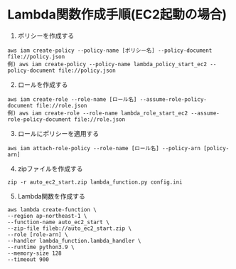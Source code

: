 # Lambda関数作成手順(EC2起動の場合)
1. ポリシーを作成する
```
aws iam create-policy --policy-name [ポリシー名] --policy-document file://policy.json
例) aws iam create-policy --policy-name lambda_policy_start_ec2 --policy-document file://policy.json
```

2. ロールを作成する
```
aws iam create-role --role-name [ロール名] --assume-role-policy-document file://role.json
例) aws iam create-role --role-name lambda_role_start_ec2 --assume-role-policy-document file://role.json
```

3. ロールにポリシーを適用する
```
aws iam attach-role-policy --role-name [ロール名] --policy-arn [policy-arn]
```

4. zipファイルを作成する
```
zip -r auto_ec2_start.zip lambda_function.py config.ini 
```

5. Lambda関数を作成する
```
aws lambda create-function \
--region ap-northeast-1 \
--function-name auto_ec2_start \
--zip-file fileb://auto_ec2_start.zip \
--role [role-arn] \
--handler lambda_function.lambda_handler \
--runtime python3.9 \
--memory-size 128
--timeout 900
```